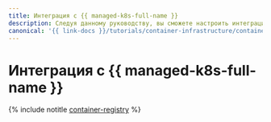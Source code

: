 ```yaml
---
title: Интеграция с {{ managed-k8s-full-name }}
description: Следуя данному руководству, вы сможете настроить интеграцию с {{ managed-k8s-name }}.
canonical: '{{ link-docs }}/tutorials/container-infrastructure/container-registry'
---
```


# Интеграция с {{ managed-k8s-full-name }}

{% include notitle [container-registry](../../_tutorials/k8s/container-registry.md) %}